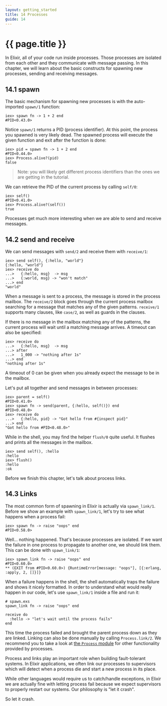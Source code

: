 ```yaml
---
layout: getting_started
title: 14 Processes
guide: 14
---
```


# {{ page.title }}

In Elixir, all of your code run inside processes. Those processes are isolated from each other and they communicate with message passing. In this chapter, we will learn about the basic constructs for spawning new processes, sending and receiving messages.

## 14.1 spawn

The basic mechanism for spawning new processes is with the auto-imported `spawn/1` function:

```iex
iex> spawn fn -> 1 + 2 end
#PID<0.43.0>
```

Notice `spawn/1` returns a PID (process identifier). At this point, the process you spawned is very likely dead. The spawned process will execute the given function and exit after the function is done:

```iex
iex> pid = spawn fn -> 1 + 2 end
#PID<0.44.0>
iex> Process.alive?(pid)
false
```

> Note: you will likely get different process identifiers than the ones we are getting in the tutorial.

We can retrieve the PID of the current process by calling `self/0`:

```iex
iex> self()
#PID<0.41.0>
iex> Process.alive?(self())
true
```

Processes get much more interesting when we are able to send and receive messages.

## 14.2 send and receive

We can send messages with `send/2` and receive them with `receive/1`:

```iex
iex> send self(), {:hello, "world"}
{:hello, "world"}
iex> receive do
...>   {:hello, msg}  -> msg
...>   {:world, msg} -> "won't match"
...> end
"world"
```

When a message is sent to a process, the message is stored in the process mailbox. The `receive/2` block goes through the current process mailbox searching for a message that matches any of the given patterns. `receive/1` supports many clauses, like `case/2`, as well as guards in the clauses.

If there is no message in the mailbox matching any of the patterns, the current process will wait until a matching message arrives. A timeout can also be specified:

```iex
iex> receive do
...>   {:hello, msg}  -> msg
...> after
...>   1_000 -> "nothing after 1s"
...> end
"nothing after 1s"
```

A timeout of 0 can be given when you already expect the message to be in the mailbox.

Let's put all together and send messages in between processes:

```iex
iex> parent = self()
#PID<0.41.0>
iex> spawn fn -> send(parent, {:hello, self()}) end
#PID<0.48.0>
iex> receive do
...>   {:hello, pid} -> "Got hello from #{inspect pid}"
...> end
"Got hello from #PID<0.48.0>"
```

While in the shell, you may find the helper `flush/0` quite useful. It flushes and prints all the messages in the mailbox.

```iex
iex> send self(), :hello
:hello
iex> flush()
:hello
:ok
```

Before we finish this chapter, let's talk about process links.

## 14.3 Links

The most common form of spawning in Elixir is actually via `spawn_link/1`. Before we show an example with `spawn_link/1`, let's try to see what happens when a process fail:

```iex
iex> spawn fn -> raise "oops" end
#PID<0.58.0>
```

Well... nothing happened. That's because processes are isolated. If we want the failure in one process to propagate to another one, we should link them. This can be done with `spawn_link/1`:

```iex
iex> spawn_link fn -> raise "oops" end
#PID<0.60.0>
** (EXIT from #PID<0.60.0>) {RuntimeError[message: "oops"], [{:erlang, :apply, 2, []}]}
```

When a failure happens in the shell, the shell automatically traps the failure and shows it nicely formatted. In order to understand what would really happen in our code, let's use `spawn_link/1` inside a file and run it:

```iex
# spawn.exs
spawn_link fn -> raise "oops" end

receive do
  :hello -> "let's wait until the process fails"
end
```

This time the process failed and brought the parent process down as they are linked. Linking can also be done manually by calling `Process.link/2`. We recommend you to take a look at [the `Process` module](/docs/stable/Process.html) for other functionality provided by processes.

Process and links play an important role when building fault-tolerant systems. In Elixir applications, we often link our processes to supervisors which will detect when a process die and start a new process in its place.

While other languages would require us to catch/handle exceptions, in Elixir we are actually fine with letting process fail because we expect supervisors to properly restart our systems. Our philosophy is "let it crash".

So let it crash.
